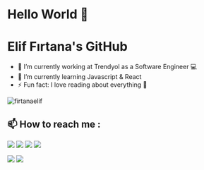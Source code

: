 
# Hello World 👋
# Elif Fırtana's GitHub

- 🔭 I’m currently working at Trendyol as a Software Engineer 💻
- 🌱 I’m currently learning Javascript & React
- ⚡ Fun fact: I love reading about everything 💬

<p align="left"> <img src="https://komarev.com/ghpvc/?username=firtanaelif" alt="firtanaelif" /> </p>

## :mailbox: How to reach me :
[<img src="https://img.icons8.com/bubbles/50/000000/gmail.png"/>](mailto:firtana.elif@gmail.com)
[<img target="_blank" src="https://img.icons8.com/bubbles/50/000000/linkedin.png"/>](https://www.linkedin.com/in/firtanaelif/)
[<img target="_blank" src="https://img.icons8.com/bubbles/50/000000/instagram.png"/>](https://instagram.com/firtanaelif/)
[<img target="_blank" src="https://img.icons8.com/bubbles/50/000000/twitter.png"/>](https://www.twitter.com/elseifelif)

[![](https://img.shields.io/twitter/follow/elseifelif?style=social)](https://www.twitter.com/elseifelif)
[![](https://img.shields.io/github/followers/firtanaelif?style=social)](https://www.github.com/firtanaelif)

